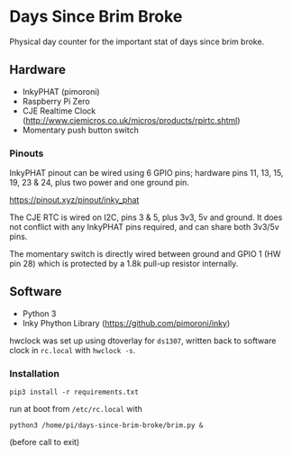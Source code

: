 # Days Since Brim Broke
Physical day counter for the important stat of days since brim broke. 

## Hardware

- InkyPHAT (pimoroni)
- Raspberry Pi Zero
- CJE Realtime Clock (http://www.cjemicros.co.uk/micros/products/rpirtc.shtml)
- Momentary push button switch

### Pinouts

InkyPHAT pinout can be wired using 6 GPIO pins; hardware pins 11, 13, 15, 19, 23 & 24, plus two power and one ground pin.

https://pinout.xyz/pinout/inky_phat

The CJE RTC is wired on I2C, pins 3 & 5, plus 3v3, 5v and ground. It does not conflict with any InkyPHAT pins required, and can share both 3v3/5v pins.

The momentary switch is directly wired between ground and GPIO 1 (HW pin 28) which is protected by a 1.8k pull-up resistor internally.


## Software

- Python 3
- Inky Phython Library (https://github.com/pimoroni/inky)

hwclock was set up using dtoverlay for `ds1307`, written back to software clock in `rc.local` with `hwclock -s`.

### Installation

```pip3 install -r requirements.txt```

run at boot from `/etc/rc.local` with 

```python3 /home/pi/days-since-brim-broke/brim.py &```

(before call to exit)